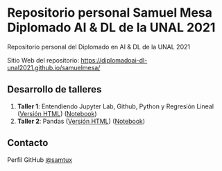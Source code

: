 # Repositorio personal Samuel Mesa Diplomado AI & DL de la UNAL 2021

Repositorio personal del Diplomado en AI &amp; DL de la UNAL 2021

Sitio Web del repositorio: https://diplomadoai-dl-unal2021.github.io/samuelmesa/

## Desarrollo de talleres

1. **Taller 1**: Entendiendo Jupyter Lab, Github, Python y Regresión Lineal ([Versión HTML](https://htmlpreview.github.io/?https://github.com/DiplomadoAI-DL-UNAL2021/samuelmesa/blob/main/taller_regresion_lineal/taller_regresion_lineal.html)) ([Notebook](https://nbviewer.jupyter.org/github/DiplomadoAI-DL-UNAL2021/samuelmesa/blob/main/taller_regresion_lineal/taller_regresion_lineal.ipynb))
2. **Taller 2**: Pandas ([Versión HTML](https://htmlpreview.github.io/?https://github.com/DiplomadoAI-DL-UNAL2021/samuelmesa/blob/main/taller02_pandas/taller2_pandas.html)) ([Notebook](https://jovian.ai/samtux/taller02-pandas))

## Contacto

Perfil GitHub [@samtux](https://github.com/samtux)

